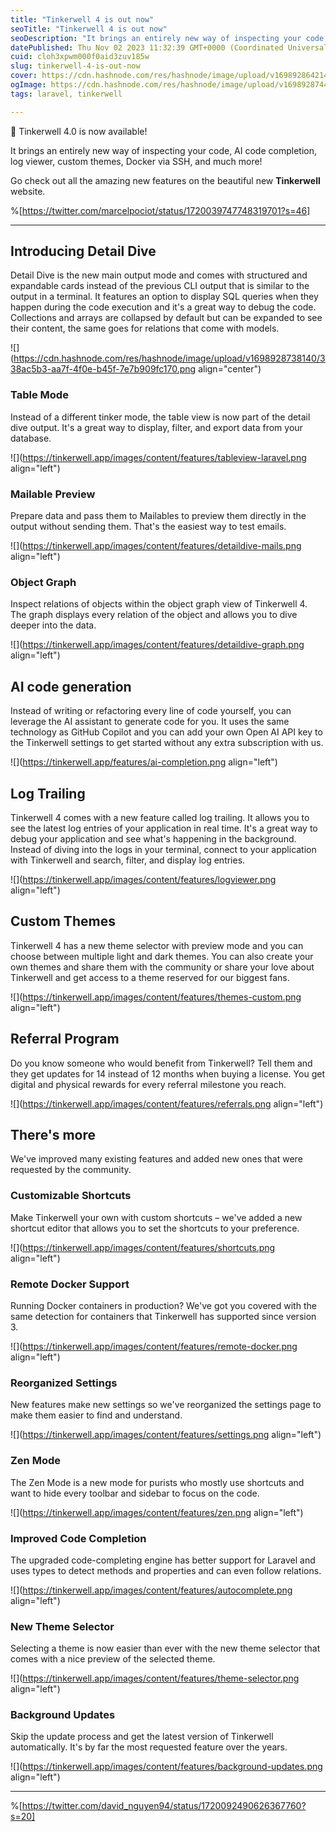 ```yaml
---
title: "Tinkerwell 4 is out now"
seoTitle: "Tinkerwell 4 is out now"
seoDescription: "It brings an entirely new way of inspecting your code, AI code completion, log viewer, custom themes, Docker via SSH, and much more!"
datePublished: Thu Nov 02 2023 11:32:39 GMT+0000 (Coordinated Universal Time)
cuid: cloh3xpwm000f0aid3zuv185w
slug: tinkerwell-4-is-out-now
cover: https://cdn.hashnode.com/res/hashnode/image/upload/v1698928642146/2e537515-4126-4f5d-8b77-d6bd9f0d53b4.webp
ogImage: https://cdn.hashnode.com/res/hashnode/image/upload/v1698928744127/e384f146-c249-4a50-a221-193f85a739e3.webp
tags: laravel, tinkerwell

---
```


💫 Tinkerwell 4.0 is now available!

It brings an entirely new way of inspecting your code, AI code completion, log viewer, custom themes, Docker via SSH, and much more!

Go check out all the amazing new features on the beautiful new **Tinkerwell** website.

%[https://twitter.com/marcelpociot/status/1720039747748319701?s=46] 

---

## **Introducing Detail Dive**

Detail Dive is the new main output mode and comes with structured and expandable cards instead of the previous CLI output that is similar to the output in a terminal. It features an option to display SQL queries when they happen during the code execution and it's a great way to debug the code. Collections and arrays are collapsed by default but can be expanded to see their content, the same goes for relations that come with models.

![](https://cdn.hashnode.com/res/hashnode/image/upload/v1698928738140/338ac5b3-aa7f-4f0e-b45f-7e7b909fc170.png align="center")

### **Table Mode**

Instead of a different tinker mode, the table view is now part of the detail dive output. It's a great way to display, filter, and export data from your database.

![](https://tinkerwell.app/images/content/features/tableview-laravel.png align="left")

### **Mailable Preview**

Prepare data and pass them to Mailables to preview them directly in the output without sending them. That's the easiest way to test emails.

![](https://tinkerwell.app/images/content/features/detaildive-mails.png align="left")

### **Object Graph**

Inspect relations of objects within the object graph view of Tinkerwell 4. The graph displays every relation of the object and allows you to dive deeper into the data.

![](https://tinkerwell.app/images/content/features/detaildive-graph.png align="left")

## **AI code generation**

Instead of writing or refactoring every line of code yourself, you can leverage the AI assistant to generate code for you. It uses the same technology as GitHub Copilot and you can add your own Open AI API key to the Tinkerwell settings to get started without any extra subscription with us.

![](https://tinkerwell.app/features/ai-completion.png align="left")

## **Log Trailing**

Tinkerwell 4 comes with a new feature called log trailing. It allows you to see the latest log entries of your application in real time. It's a great way to debug your application and see what's happening in the background. Instead of diving into the logs in your terminal, connect to your application with Tinkerwell and search, filter, and display log entries.

![](https://tinkerwell.app/images/content/features/logviewer.png align="left")

## **Custom Themes**

Tinkerwell 4 has a new theme selector with preview mode and you can choose between multiple light and dark themes. You can also create your own themes and share them with the community or share your love about Tinkerwell and get access to a theme reserved for our biggest fans.

![](https://tinkerwell.app/images/content/features/themes-custom.png align="left")

## **Referral Program**

Do you know someone who would benefit from Tinkerwell? Tell them and they get updates for 14 instead of 12 months when buying a license. You get digital and physical rewards for every referral milestone you reach.

![](https://tinkerwell.app/images/content/features/referrals.png align="left")

## **There's more**

We've improved many existing features and added new ones that were requested by the community.

### **Customizable Shortcuts**

Make Tinkerwell your own with custom shortcuts – we've added a new shortcut editor that allows you to set the shortcuts to your preference.

![](https://tinkerwell.app/images/content/features/shortcuts.png align="left")

### **Remote Docker Support**

Running Docker containers in production? We've got you covered with the same detection for containers that Tinkerwell has supported since version 3.

![](https://tinkerwell.app/images/content/features/remote-docker.png align="left")

### **Reorganized Settings**

New features make new settings so we've reorganized the settings page to make them easier to find and understand.

![](https://tinkerwell.app/images/content/features/settings.png align="left")

### **Zen Mode**

The Zen Mode is a new mode for purists who mostly use shortcuts and want to hide every toolbar and sidebar to focus on the code.

![](https://tinkerwell.app/images/content/features/zen.png align="left")

### **Improved Code Completion**

The upgraded code-completing engine has better support for Laravel and uses types to detect methods and properties and can even follow relations.

![](https://tinkerwell.app/images/content/features/autocomplete.png align="left")

### **New Theme Selector**

Selecting a theme is now easier than ever with the new theme selector that comes with a nice preview of the selected theme.

![](https://tinkerwell.app/images/content/features/theme-selector.png align="left")

### **Background Updates**

Skip the update process and get the latest version of Tinkerwell automatically. It's by far the most requested feature over the years.

![](https://tinkerwell.app/images/content/features/background-updates.png align="left")

---

%[https://twitter.com/david_nguyen94/status/1720092490626367760?s=20]